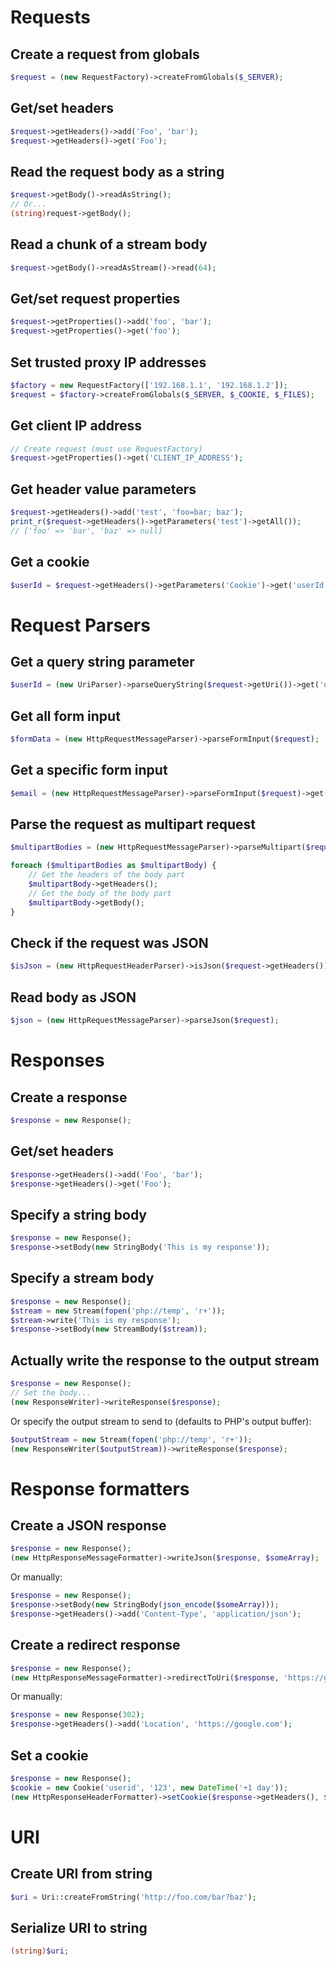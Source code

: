<h1>Requests</h1>

<h2>Create a request from globals</h2>

```php
$request = (new RequestFactory)->createFromGlobals($_SERVER);
```

<h2>Get/set headers</h2>

```php
$request->getHeaders()->add('Foo', 'bar');
$request->getHeaders()->get('Foo');
```

<h2>Read the request body as a string</h2>

```php
$request->getBody()->readAsString();
// Or...
(string)request->getBody();
```

<h2>Read a chunk of a stream body</h2>

```php
$request->getBody()->readAsStream()->read(64);
```

<h2>Get/set request properties</h2>

```php
$request->getProperties()->add('foo', 'bar');
$request->getProperties()->get('foo');
```

<h2>Set trusted proxy IP addresses</h2>

```php
$factory = new RequestFactory(['192.168.1.1', '192.168.1.2']);
$request = $factory->createFromGlobals($_SERVER, $_COOKIE, $_FILES);
```

<h2>Get client IP address</h2>

```php
// Create request (must use RequestFactory)
$request->getProperties()->get('CLIENT_IP_ADDRESS');
```

<h2>Get header value parameters</h2>

```php
$request->getHeaders()->add('test', 'foo=bar; baz');
print_r($request->getHeaders()->getParameters('test')->getAll());
// ['foo' => 'bar', 'baz' => null]
```

<h2>Get a cookie</h2>

```php
$userId = $request->getHeaders()->getParameters('Cookie')->get('userId');
```

<h1>Request Parsers</h1>

<h2>Get a query string parameter</h2>

```php
$userId = (new UriParser)->parseQueryString($request->getUri())->get('userId');
```

<h2>Get all form input</h2>

```php
$formData = (new HttpRequestMessageParser)->parseFormInput($request);
```

<h2>Get a specific form input</h2>

```php
$email = (new HttpRequestMessageParser)->parseFormInput($request)->get('email');
```

<h2>Parse the request as multipart request</h2>

```php
$multipartBodies = (new HttpRequestMessageParser)->parseMultipart($request);

foreach ($multipartBodies as $multipartBody) {
    // Get the headers of the body part
    $multipartBody->getHeaders();
    // Get the body of the body part
    $multipartBody->getBody();
}
```

<h2>Check if the request was JSON</h2>

```php
$isJson = (new HttpRequestHeaderParser)->isJson($request->getHeaders());
```

<h2>Read body as JSON</h2>

```php
$json = (new HttpRequestMessageParser)->parseJson($request);
```

<h1>Responses</h1>

<h2>Create a response</h2>

```php
$response = new Response();
```

<h2>Get/set headers</h2>

```php
$response->getHeaders()->add('Foo', 'bar');
$response->getHeaders()->get('Foo');
```

<h2>Specify a string body</h2>

```php
$response = new Response();
$response->setBody(new StringBody('This is my response'));
```

<h2>Specify a stream body</h2>

```php
$response = new Response();
$stream = new Stream(fopen('php://temp', 'r+'));
$stream->write('This is my response');
$response->setBody(new StreamBody($stream));
```

<h2>Actually write the response to the output stream</h2>

```php
$response = new Response();
// Set the body...
(new ResponseWriter)->writeResponse($response);
```

Or specify the output stream to send to (defaults to PHP's output buffer):

```php
$outputStream = new Stream(fopen('php://temp', 'r+'));
(new ResponseWriter($outputStream))->writeResponse($response);
```

<h1>Response formatters</h1>

<h2>Create a JSON response</h2>

```php
$response = new Response();
(new HttpResponseMessageFormatter)->writeJson($response, $someArray);
```

Or manually:

```php
$response = new Response();
$response->setBody(new StringBody(json_encode($someArray)));
$response->getHeaders()->add('Content-Type', 'application/json');
```

<h2>Create a redirect response</h2>

```php
$response = new Response();
(new HttpResponseMessageFormatter)->redirectToUri($response, 'https://google.com');
```

Or manually:

```php
$response = new Response(302);
$response->getHeaders()->add('Location', 'https://google.com');
```

<h2>Set a cookie</h2>

```php
$response = new Response();
$cookie = new Cookie('userid', '123', new DateTime('+1 day'));
(new HttpResponseHeaderFormatter)->setCookie($response->getHeaders(), $cookie);
```

<h1>URI</h1>

<h2>Create URI from string</h2>

```php
$uri = Uri::createFromString('http://foo.com/bar?baz');
```

<h2>Serialize URI to string</h2>

```php
(string)$uri;
```